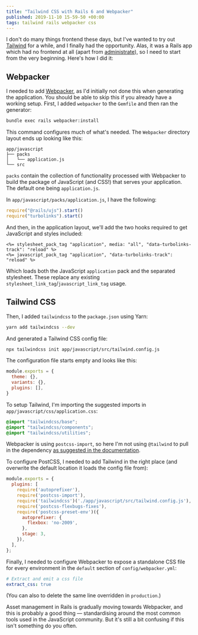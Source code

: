 ```yaml
---
title: "Tailwind CSS with Rails 6 and Webpacker"
published: 2019-11-10 15-59-50 +00:00
tags: tailwind rails webpacker css
---
```


I don't do many things frontend these days, but I've wanted to try out
[Tailwind][] for a while, and I finally had the opportunity. Alas, it was a
Rails app which had no frontend at all (apart from [administrate][]), so I
need to start from the very beginning. Here's how I did it:

[Tailwind]: https://tailwindcss.com
[administrate]: https://github.com/thoughtbot/administrate

## Webpacker

I needed to add [Webpacker][], as I'd initially not done this when generating
the application. You should be able to skip this if you already have a working
setup. First, I added `webpacker` to the `Gemfile` and then ran the generator:

```sh
bundle exec rails webpacker:install
```

This command configures much of what's needed. The `Webpacker` directory
layout ends up looking like this:

```
app/javascript
├── packs
│   └── application.js
└── src
```

`packs` contain the collection of functionality processed with Webpacker to
build the package of JavaScript (and CSS!) that serves your application. The
default one being `application.js`.

In `app/javascript/packs/application.js`, I have the following:

```js
require("@rails/ujs").start()
require("turbolinks").start()
```

And then, in the application layout, we'll add the two hooks required to get
JavaScript and styles included:

```erb
<%= stylesheet_pack_tag "application", media: "all", "data-turbolinks-track": "reload" %>
<%= javascript_pack_tag "application", "data-turbolinks-track": "reload" %>
```

Which loads both the JavaScript `application` pack and the separated stylesheet.
These replace any existing `stylesheet_link_tag`/`javascript_link_tag` usage.

[Webpacker]: https://github.com/rails/webpacker

## Tailwind CSS

Then, I added `tailwindcss` to the `package.json` using Yarn:

```sh
yarn add tailwindcss --dev
```

And generated a Tailwind CSS config file:

```sh
npx tailwindcss init app/javascript/src/tailwind.config.js
```

The configuration file starts empty and looks like this:

```js
module.exports = {
  theme: {},
  variants: {},
  plugins: [],
}
```

To setup Tailwind, I'm importing the suggested imports in
`app/javascript/css/application.css`:

```css
@import "tailwindcss/base";
@import "tailwindcss/components";
@import "tailwindcss/utilities";
```

Webpacker is using `postcss-import`, so here I'm not using `@tailwind` to pull
in the dependency [as suggested in the documentation][docs].

[docs]: https://tailwindcss.com/docs/installation/#2-add-tailwind-to-your-css

To configure PostCSS, I needed to add Tailwind in the right place (and
overwrite the default location it loads the config file from):

```js
module.exports = {
  plugins: [
    require('autoprefixer'),
    require('postcss-import'),
    require('tailwindcss')('./app/javascript/src/tailwind.config.js'),
    require('postcss-flexbugs-fixes'),
    require('postcss-preset-env')({
      autoprefixer: {
        flexbox: 'no-2009',
      },
      stage: 3,
    }),
  ],
};
```

Finally, I needed to configure Webpacker to expose a standalone CSS file for
every environment in the `default` section of `config/webpacker.yml`:

```yaml
# Extract and emit a css file
extract_css: true
```

(You can also to delete the same line overridden in `production`.)

Asset management in Rails is gradually moving towards Webpacker, and this is
probably a good thing &mdash; standardising around the most common tools used
in the JavaScript community. But it's still a bit confusing if this isn't
something do you often.
